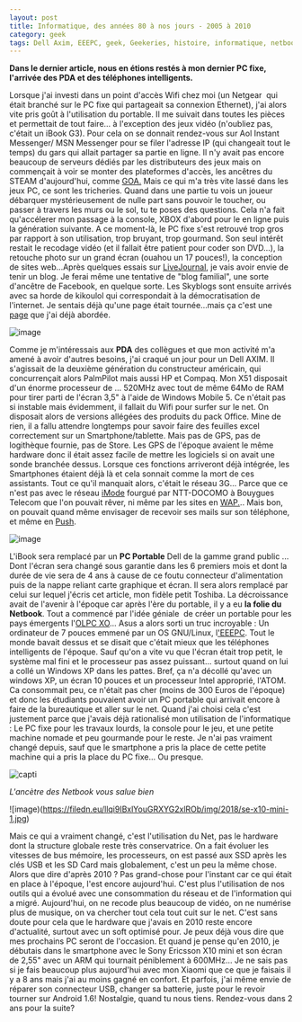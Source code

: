 ```yaml
---
layout: post
title: Informatique, des années 80 à nos jours - 2005 à 2010
category: geek
tags: Dell Axim, EEEPC, geek, Geekeries, histoire, informatique, netbook, pc, PDA, smartphone
---
```

**Dans le dernier article, nous en étions restés à mon dernier PC fixe, l'arrivée des PDA et des téléphones intelligents.**

Lorsque j'ai investi dans un point d'accès Wifi chez moi (un Netgear  qui était branché sur le PC fixe qui partageait sa connexion Ethernet), j'ai alors vite pris goût à l'utilisation du portable. Il me suivait dans toutes les pièces et permettait de tout faire... à l'exception des jeux vidéo (n'oubliez pas, c'était un iBook G3). Pour cela on se donnait rendez-vous sur Aol Instant Messenger/ MSN Messenger pour se filer l'adresse IP (qui changeait tout le temps) du gars qui allait partager sa partie en ligne. Il n'y avait pas encore beaucoup de serveurs dédiés par les distributeurs des jeux mais on commençait à voir se monter des plateformes d'accès, les ancêtres du STEAM d'aujourd'hui, comme <a href="https://fr.wikipedia.org/wiki/GOA_(portail_web)">GOA.</a> Mais ce qui m'a très vite lassé dans les jeux PC, ce sont les tricheries. Quand dans une partie tu vois un joueur débarquer mystérieusement de nulle part sans pouvoir le toucher, ou passer à travers les murs ou le sol, tu te poses des questions. Cela n'a fait qu'accélerer mon passage à la console, XBOX d'abord pour le en ligne puis la génération suivante. A ce moment-là, le PC fixe s'est retrouvé trop gros par rapport à son utilisation, trop bruyant, trop gourmand. Son seul intérêt restait le recodage vidéo (et il fallait être patient pour coder son DVD...), la retouche photo sur un grand écran (ouahou un 17 pouces!), la conception de sites web...Après quelques essais sur <a href="https://fr.wikipedia.org/wiki/LiveJournal">LiveJournal</a>, je vais avoir envie de tenir un blog. Je ferai même une tentative de "blog familial", une sorte d'ancêtre de Facebook, en quelque sorte. Les Skyblogs sont ensuite arrivés avec sa horde de kikoulol qui correspondait à la démocratisation de l'internet. Je sentais déjà qu'une page était tournée...mais ça c'est une<a href="https://cheziceman.wordpress.com/2015/07/10/web-petite-histoire-dun-internaute-2005-a-aujourdhui/"> page</a> que j'ai déjà abordée.

![image](https://filedn.eu/llqi9IBxlYouGRXYG2xlROb/img/2018/dellaxim.jpg)

Comme je m'intéressais aux **PDA** des collègues et que mon activité m'a amené à avoir d'autres besoins, j'ai craqué un jour pour un Dell AXIM. Il s'agissait de la deuxième génération du constructeur américain, qui concurrençait alors PalmPilot mais aussi HP et Compaq. Mon X51 disposait d'un énorme processeur de ... 520MHz avec tout de même 64Mo de RAM pour tirer parti de l'écran 3,5" à l'aide de Windows Mobile 5. Ce n'était pas si instable mais évidemment, il fallait du Wifi pour surfer sur le net. On disposait alors de versions allégées des produits du pack Office. Mine de rien, il a fallu attendre longtemps pour savoir faire des feuilles excel correctement sur un Smartphone/tablette. Mais pas de GPS, pas de logithèque fournie, pas de Store. Les GPS de l'époque avaient le même hardware donc il était assez facile de mettre les logiciels si on avait une sonde branchée dessus. Lorsque ces fonctions arriveront déjà intégrée, les Smartphones étaient déjà là et cela sonnait comme la mort de ces assistants. Tout ce qu'il manquait alors, c'était le réseau 3G... Parce que ce n'est pas avec le réseau <a href="https://fr.wikipedia.org/wiki/I-mode">iMode</a> fourgué par NTT-DOCOMO à Bouygues Telecom que l'on pouvait rêver, ni même par les sites en <a href="https://fr.wikipedia.org/wiki/Protocole_WAP">WAP.</a>.. Mais bon, on pouvait quand même envisager de recevoir ses mails sur son téléphone, et même en <a href="https://fr.wikipedia.org/wiki/Push_mail">Push</a>.

![image](https://filedn.eu/llqi9IBxlYouGRXYG2xlROb/img/2018/dellinspiron.jpg)

L'iBook sera remplacé par un **PC Portable** Dell de la gamme grand public ... Dont l'écran sera changé sous garantie dans les 6 premiers mois et dont la durée de vie sera de 4 ans à cause de ce foutu connecteur d'alimentation puis de la nappe reliant carte graphique et écran. Il sera alors remplacé par celui sur lequel j'écris cet article, mon fidèle petit Toshiba. La décroissance avait de l'avenir à l'époque car après l'ère du portable, il y a eu **la folie du Netbook**. Tout a commencé par l'idée géniale  de créer un portable pour les pays émergents l'<a href="https://en.wikipedia.org/wiki/OLPC_XO">OLPC XO</a>... Asus a alors sorti un truc incroyable : Un ordinateur de 7 pouces emmené par un OS GNU/Linux, l<a href="https://en.wikipedia.org/wiki/Asus_Eee_PC">'EEEPC</a>. Tout le monde bavait dessus et se disait que c'était mieux que les téléphones intelligents de l'époque. Sauf qu'on a vite vu que l'écran était trop petit, le système mal fini et le processeur pas assez puissant... surtout quand on lui a collé un Windows XP dans les pattes. Bref, ça n'a décollé qu'avec un windows XP, un écran 10 pouces et un processeur Intel approprié, l'ATOM. Ca consommait peu, ce n'était pas cher (moins de 300 Euros de l'époque) et donc les étudiants pouvaient avoir un PC portable qui arrivait encore à faire de la bureautique et aller sur le net. Quand j'ai choisi cela c'est justement parce que j'avais déjà rationalisé mon utilisation de l'informatique : Le PC fixe pour les travaux lourds, la console pour le jeu, et une petite machine nomade et peu gourmande pour le reste. Je n'ai pas vraiment changé depuis, sauf que le smartphone a pris la place de cette petite machine qui a pris la place du PC fixe... Ou presque.

![capti](https://upload.wikimedia.org/wikipedia/commons/thumb/4/42/XO-Beta1-mikemcgregor-2.jpg/520px-XO-Beta1-mikemcgregor-2.jpg)

*L'ancètre des Netbook vous salue bien*

![image)(https://filedn.eu/llqi9IBxlYouGRXYG2xlROb/img/2018/se-x10-mini-1.jpg)

Mais ce qui a vraiment changé, c'est l'utilisation du Net, pas le hardware dont la structure globale reste très conservatrice. On a fait évoluer les vitesses de bus mémoire, les processeurs, on est passé aux SSD après les clés USB et les SD Card mais globalement, c'est un peu la même chose. Alors que dire d'après 2010 ? Pas grand-chose pour l'instant car ce qui était en place à l'époque, l'est encore aujourd'hui. C'est plus l'utilisation de nos outils qui a évolué avec une consommation du réseau et de l'information qui a migré. Aujourd'hui, on ne recode plus beaucoup de vidéo, on ne numérise plus de musique, on va chercher tout cela tout cuit sur le net. C'est sans doute pour cela que le hardware que j'avais en 2010 reste encore d'actualité, surtout avec un soft optimisé pour. Je peux déjà vous dire que mes prochains PC seront de l'occasion. Et quand je pense qu'en 2010, je débutais dans le smartphone avec le Sony Ericsson X10 mini et son écran de 2,55" avec un ARM qui tournait péniblement à 600MHz... Je ne sais pas si je fais beaucoup plus aujourd'hui avec mon Xiaomi que ce que je faisais il y a 8 ans mais j'ai au moins gagné en confort. Et parfois, j'ai même envie de réparer son connecteur USB, changer sa batterie, juste pour le revoir tourner sur Android 1.6! Nostalgie, quand tu nous tiens. Rendez-vous dans 2 ans pour la suite?
